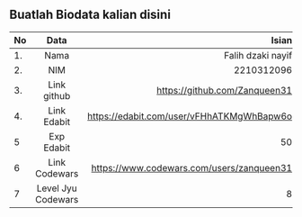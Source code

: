 **Buatlah Biodata kalian disini** <br />
----------------------------------------
|No | Data  | Isian|
|---|:-------:|------:|
|1. |Nama     | Falih dzaki nayif|
|2.| NIM        | 2210312096 |
|3. |Link github |https://github.com/Zanqueen31 |
|4.| Link Edabit | https://edabit.com/user/vFHhATKMgWhBapw6o |
|5|Exp Edabit   | 50 |
|6| Link Codewars| https://www.codewars.com/users/zanqueen31 |
|7| Level Jyu Codewars|8|


